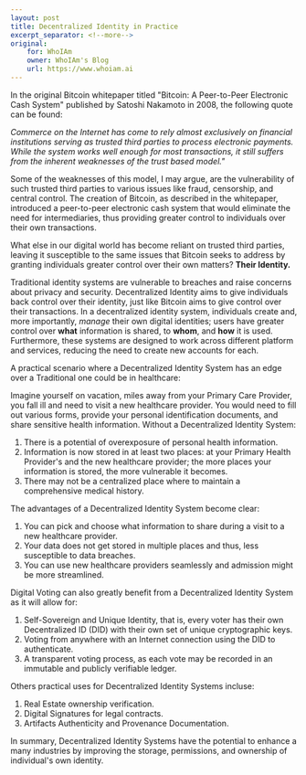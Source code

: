 ```yaml
---
layout: post
title: Decentralized Identity in Practice
excerpt_separator: <!--more-->
original:
    for: WhoIAm
    owner: WhoIAm's Blog
    url: https://www.whoiam.ai
---
```


In the original Bitcoin whitepaper titled "Bitcoin: A Peer-to-Peer Electronic Cash System" published by Satoshi Nakamoto in 2008, the following quote can be found:

*Commerce on the Internet has come to rely almost exclusively on financial institutions serving as trusted third parties to process electronic payments. While the system works well enough for most transactions, it still suffers from the inherent weaknesses of the trust based model."*

<!--more-->

Some of the weaknesses of this model, I may argue, are the vulnerability of such trusted third parties to various issues like fraud, censorship, and central control. The creation of Bitcoin, as described in the whitepaper, introduced a peer-to-peer electronic cash system that would eliminate the need for intermediaries, thus providing greater control to individuals over their own transactions. 

What else in our digital world has become reliant on trusted third parties, leaving it susceptible to the same issues that Bitcoin seeks to address by granting individuals greater control over their own matters? **Their Identity.**

Traditional identity systems are vulnerable to breaches and raise concerns about privacy and security. Decentralized Identity aims to give individuals back control over their identity, just like Bitcoin aims to give control over their transactions. In a decentralized identity system, individuals create and, more importantly, *manage* their own digital identities; users have greater control over **what** information is shared, to **whom**, and **how** it is used. Furthermore, these systems are designed to work across different platform and services, reducing the need to create new accounts for each.

A practical scenario where a Decentralized Identity System has an edge over a Traditional one could be in healthcare:

Imagine yourself on vacation, miles away from your Primary Care Provider, you fall ill and need to visit a new healthcare provider. You would need to fill out various forms, provide your personal identification documents, and share sensitive health information. Without a Decentralized Identity System:
1. There is a potential of overexposure of personal health information.
1. Information is now stored in at least two places: at your Primary Health Provider's and the new healthcare provider; the more places your information is stored, the more vulnerable it becomes.
1. There may not be a centralized place where to maintain a comprehensive medical history.

The advantages of a Decentralized Identity System become clear:

1. You can pick and choose what information to share during a visit to a new healthcare provider.
1. Your data does not get stored in multiple places and thus, less susceptible to data breaches.
1. You can use new healthcare providers seamlessly and admission might be more streamlined.

Digital Voting can also greatly benefit from a Decentralized Identity System as it will allow for:
1. Self-Sovereign and Unique Identity, that is, every voter has their own Decentralized ID (DID) with their own set of unique cryptographic keys.
1. Voting from anywhere with an Internet connection using the DID to authenticate.
1. A transparent voting process, as each vote may be recorded in an immutable and publicly verifiable ledger.

Others practical uses for Decentralized Identity Systems incluse:

1. Real Estate ownership verification.
1. Digital Signatures for legal contracts.
1. Artifacts Authenticity and Provenance Documentation.


In summary, Decentralized Identity Systems have the potential to enhance a many industries by improving the storage, permissions, and ownership of individual's own identity.
